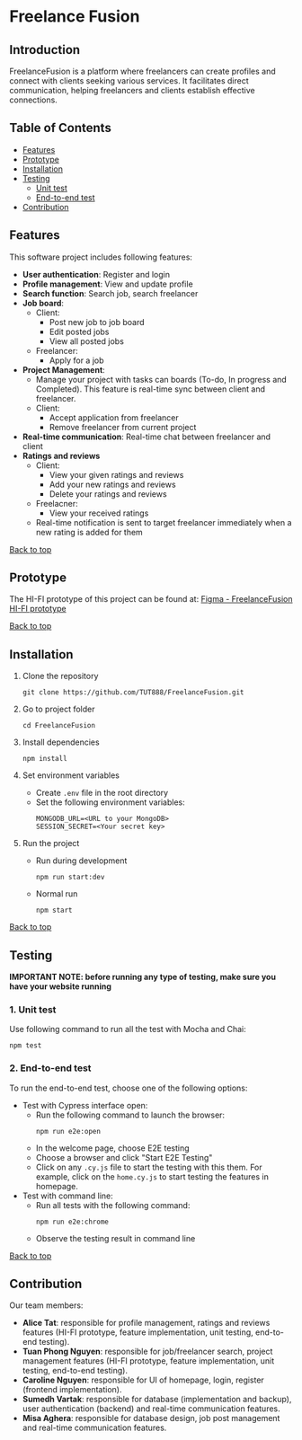 # Freelance Fusion

## Introduction
FreelanceFusion is a platform where freelancers can create profiles and
connect with clients seeking various services. It facilitates direct
communication, helping freelancers and clients establish effective
connections.

## Table of Contents
- [Features](#features)
- [Prototype](#prototype)
- [Installation](#installation)
- [Testing](#testing)
    - [Unit test](#1-unit-test)
    - [End-to-end test](#2-end-to-end-test)
- [Contribution](#contribution)

## Features
This software project includes following features:
- **User authentication**: Register and login
- **Profile management**: View and update profile
- **Search function**: Search job, search freelancer
- **Job board**:
    - Client:
        - Post new job to job board
        - Edit posted jobs
        - View all posted jobs
    - Freelancer:
        - Apply for a job
- **Project Management**: 
    - Manage your project with tasks can boards (To-do, In progress and Completed). This feature is real-time sync between client and freelancer.
    - Client:
        - Accept application from freelancer
        - Remove freelancer from current project
- **Real-time communication**: Real-time chat between freelancer and client
- **Ratings and reviews**
    - Client: 
        - View your given ratings and reviews
        - Add your new ratings and reviews
        - Delete your ratings and reviews
    - Freelacner:
        - View your received ratings
    - Real-time notification is sent to target freelancer immediately when a new rating is added for them

[Back to top](#introduction)

## Prototype
The HI-FI prototype of this project can be found at: [Figma - FreelanceFusion HI-FI prototype](https://www.figma.com/design/H97qY8DnbbelCcCFFsgULU/FreelanceFusion-HI-FI-prototype?node-id=0-1&t=qX4jao1bJt0mtyZQ-1)

[Back to top](#introduction)

## Installation
1. Clone the repository

    ```
    git clone https://github.com/TUT888/FreelanceFusion.git
    ```

2. Go to project folder

    ```
    cd FreelanceFusion
    ```

2. Install dependencies
    ```
    npm install
    ```

3. Set environment variables

    - Create `.env` file in the root directory
    - Set the following environment variables:
        ```
        MONGODB_URL=<URL to your MongoDB>
        SESSION_SECRET=<Your secret key>
        ```

4. Run the project
    - Run during development
        ```
        npm run start:dev
        ```
    - Normal run
        ```
        npm start
        ```

[Back to top](#introduction)

## Testing

**IMPORTANT NOTE: before running any type of testing, make sure you have your website running**

### 1. Unit test
Use following command to run all the test with Mocha and Chai:
```
npm test
```

### 2. End-to-end test
To run the end-to-end test, choose one of the following options:
- Test with Cypress interface open:
    - Run the following command to launch the browser:
        ```
        npm run e2e:open
        ```
    - In the welcome page, choose E2E testing
    - Choose a browser and click "Start E2E Testing"
    - Click on any `.cy.js` file to start the testing with this them. For example, click on the `home.cy.js` to start testing the features in homepage.
- Test with command line:
    - Run all tests with the following command:
        ```
        npm run e2e:chrome
        ```
    - Observe the testing result in command line
    
    
[Back to top](#introduction)

## Contribution
Our team members:
- **Alice Tat**: responsible for profile management, ratings and reviews features (HI-FI prototype, feature implementation, unit testing, end-to-end testing).
- **Tuan Phong Nguyen**: responsible for job/freelancer search, project management features (HI-FI prototype, feature implementation, unit testing, end-to-end testing).
- **Caroline Nguyen**: responsible for UI of homepage, login, register (frontend implementation).
- **Sumedh Vartak**: responsible for database (implementation and backup), user authentication (backend) and real-time communication features.
- **Misa Aghera**: responsible for database design, job post management and real-time communication features.